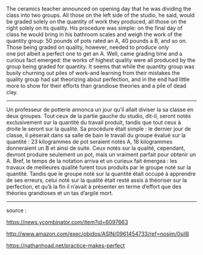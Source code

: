 The ceramics teacher announced on opening day that he was dividing the class into two groups.
All those on the left side of the studio, he said, would be graded solely on the quantity of work they produced, all those on the right solely on its quality.
His procedure was simple: on the final day of class he would bring in his bathroom scales and weigh the work of the quantity group: 50 pounds of pots rated an A, 40 pounds a B, and so on.
Those being graded on quality, however, needed to produce only one pot albeit a perfect one to get an A.
Well, came grading time and a curious fact emerged: the works of highest quality were all produced by the group being graded for quantity.
It seems that while the quantity group was busily churning out piles of work-and learning from their mistakes the quality group had sat theorizing about perfection, and in the end had little more to show for their efforts than grandiose theories and a pile of dead clay.

----------

Un professeur de potterie annonca un jour qu’il allait diviser la sa classe en deux groupes. Tout ceux de la partie gauche du studio, dit-il, seront notés exclusivement sur la quantité du travail produit, tandis que tout ceux à droite le seront sur la qualité.
Sa procédure était simple : le dernier jour de classe, il pèserait dans sa salle de bain le travail du groupe évalué sur la quantité : 23 kilogrammes de pot seraient notés A, 18 kilogrammes donneraient un B et ainsi de suite. Ceux notés sur la qualité, cependant, devront produire seulement un pot, mais un vraiment parfait pour obtenir un A.
Bref, le temps de la notation arriva et un curieux fait émergea : les travaux de meilleures qualité furent tous produits par le groupe noté sur la quantité.
Tandis que le groupe noté sur la quantité était occupé à apprendre de ses erreurs, celui noté sur la qualité était resté assis à théoriser sur la perfection, et qu’à la fin il n’avait à présenter en terme d’effort que des théories grandioses et un tas d’argile mort.

----------

source :

https://news.ycombinator.com/item?id=6097663

http://www.amazon.com/exec/obidos/ASIN/0961454733/ref=nosim/0sil8

https://nathanhoad.net/practice-makes-perfect

 
